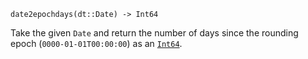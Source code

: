 ```
date2epochdays(dt::Date) -> Int64
```

Take the given `Date` and return the number of days since the rounding epoch (`0000-01-01T00:00:00`) as an [`Int64`](@ref).
